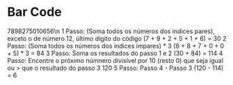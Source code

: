 # Bar Code

7898275010656\n
1 Passo:
   (Soma todos os números dos indices pares), exceto o de número 12, último dígito do código
   (7 + 9 + 2 + 5 + 1 + 6) = 30
2 Passo:
   (Soma todos os números dos indices impares) * 3 
   (8 + 8 + 7 + 0 + 0 + 5) * 3 = 84
3 Passo:
   Soma os resultados do passo 1 e 2
   (30 + 84) = 114
4 Passo:
   Encontre o próximo númnero divisível por 10 (resto 0) que seja igual ou > que o resultado do passo 3
   120
5 Passo:
   Passo 4 - Passo 3
   (120 - 114) = 6
